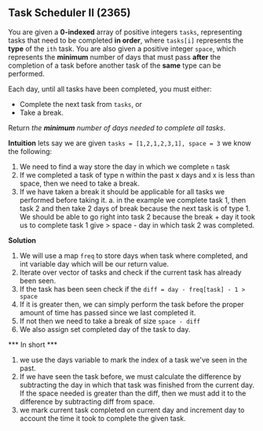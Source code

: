 ## Task Scheduler II (2365)

You are given a  **0-indexed**  array of positive integers  `tasks`, representing tasks that need to be completed  **in order**, where  `tasks[i]`  represents the  **type**  of the  `ith`  task.
You are also given a positive integer  `space`, which represents the  **minimum**  number of days that must pass  **after**  the completion of a task before another task of the  **same**  type can be performed.

Each day, until all tasks have been completed, you must either:

-   Complete the next task from  `tasks`, or
-   Take a break.

Return _the  **minimum**  number of days needed to complete all tasks_.

**Intuition**
lets say we are given `tasks = [1,2,1,2,3,1], space = 3` we know the following:
1. We need to find a way store the day in which we complete `n` task
2. If we completed a task of type n within the past x days and x is less than space, then we need to take a break.
3. If we have taken a break it should be applicable for all tasks we performed before taking it. 
	a. in the example we complete task 1, then task 2 and then take 2 days of break because the next task is of type 1. We should be able to go right into task 2 because the break + day it took us to complete task 1 give > space - day in which task 2 was completed.

**Solution**
 1. We will use a map `freq` to store days when task where completed, and int variable day which will be our return value. 
 2. Iterate over vector of tasks and check if the current task has already been seen.
 3. If the task has been seen check if the `diff = day - freq[task] - 1 > space`
 4. If it is greater then, we can simply perform the task before the proper amount of time has passed since we last completed it.
 5. If not then we need to take a break of size `space - diff`
 6. We also assign set completed day of the task to day.

*** In short ***
1. we use the days variable to mark the index of a task we've seen in the past. 
2. If we have seen the task before, we must calculate the difference by subtracting the day in which that task was finished from the current day. If the space needed is greater than the diff, then we must add it to the difference by subtracting diff from space. 
3. we mark current task completed on current day and increment day to account the time it took to complete the given task.